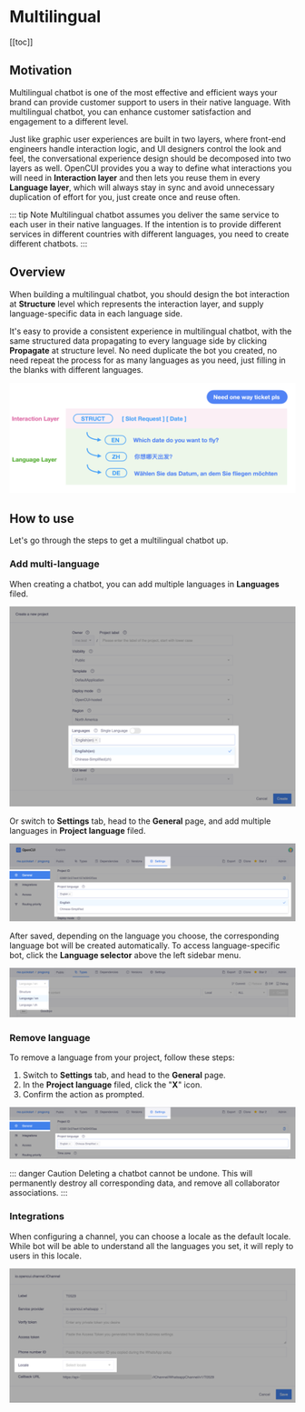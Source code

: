 # Multilingual

[[toc]]

## Motivation
Multilingual chatbot is one of the most effective and efficient ways your brand can provide customer support to users in their native language. With multilingual chatbot, you can enhance customer satisfaction and engagement to a different level. 

Just like graphic user experiences are built in two layers, where front-end engineers handle interaction logic, and UI designers control the look and feel, the conversational experience design should be decomposed into two layers as well. OpenCUI provides you a way to define what interactions you will need in **Interaction layer** and then lets you reuse them in every **Language layer**, which will always stay in sync and avoid unnecessary duplication of effort for you, just create once and reuse often.

::: tip Note
Multilingual chatbot assumes you deliver the same service to each user in their native languages. If the intention is to provide different services in different countries with different languages, you need to create different chatbots. 
:::

## Overview
When building a multilingual chatbot, you should design the bot interaction at **Structure** level which represents the interaction layer, and supply language-specific data in each language side. 

It's easy to provide a consistent experience in multilingual chatbot, with the same structured data propagating to every language side by clicking **Propagate** at structure level. No need duplicate the bot you created, no need repeat the process for as many languages as you need, just  filling in the blanks with different languages.

![two layers](/images/platform/multilingual/two_layers.png)

## How to use
Let's go through the steps to get a multilingual chatbot up.

### Add multi-language
When creating a chatbot, you can add multiple languages in **Languages** filed. 

![add language](/images/platform/multilingual/add_language.png)

Or switch to **Settings** tab, head to the **General** page, and add multiple languages in **Project language** filed.

![setting language](/images/platform/multilingual/setting_language.png)

After saved, depending on the language you choose, the corresponding language bot will be created automatically. To access language-specific bot, click the **Language selector** above the left sidebar menu.

![switch language](/images/platform/multilingual/switch_language.png)

### Remove language
To remove a language from your project, follow these steps:
1. Switch to **Settings** tab, and head to the **General** page.
2. In the **Project language** filed, click the "**X**" icon.
3. Confirm the action as prompted.

![delete language](/images/platform/multilingual/delete_language.png)

::: danger Caution 
Deleting a chatbot cannot be undone. This will permanently destroy all corresponding data, and remove all collaborator associations.
:::

### Integrations
When configuring a channel, you can choose a locale as the default locale. While bot will be able to understand all the languages you set, it will reply to users in this locale.

![default language](/images/platform/multilingual/default_language.png)